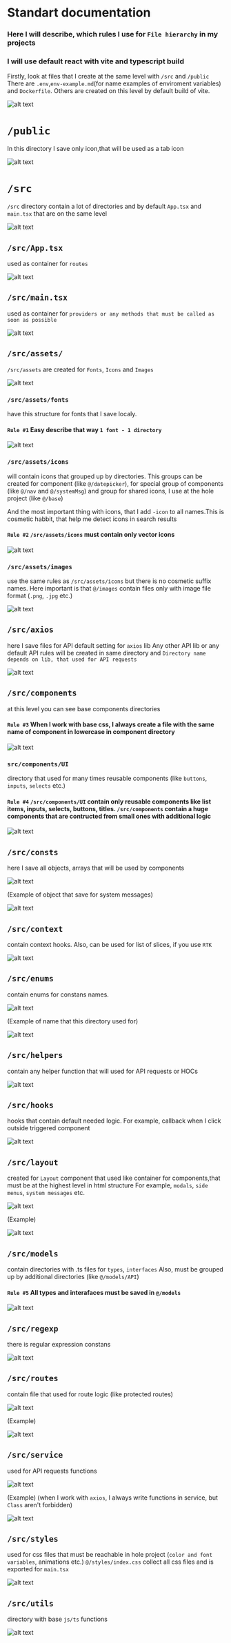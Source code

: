 # Standart documentation

### Here I will describe, which rules I use for `File hierarchy` in my projects
### I will use default react with vite and typescript build 

Firstly, look at files that I create at the same level with `/src` and  `/public` 
There are `.env`,`env-example.md`(for name examples of enviroment variables) and `Dockerfile`. Others are created on this level by default build of vite. 

![alt text](/images/initial.png)

# `/public`

In this directory I save only icon,that will be used as a tab icon

![alt text](/images/public.png)

# `/src`

`/src` directory contain a lot of directories and by default `App.tsx` and `main.tsx` that are on the same level

![alt text](/images/src.png)

## `/src/App.tsx`
used as container for `routes`

![alt text](/images/src/App.tsx.png)

## `/src/main.tsx`
used as container for `providers or any methods that must be called as soon as possible`

![alt text](/images/src/main.tsx.png)

## `/src/assets/`

`/src/assets` are created for `Fonts`, `Icons` and `Images`

![alt text](/images/src/assets/assets.png)

### `/src/assets/fonts` 
have this structure for fonts that I save localy. 

#### `Rule #1` Easy describe that way `1 font - 1 directory`

![alt text](/images/src/assets/fonts/fonts.png)

### `/src/assets/icons`

will contain icons that grouped up by directories.
This groups can be created for component (like `@/datepicker`), for special group of components (like `@/nav` and `@/systemMsg`) and group for shared icons, I use at the hole project (like `@/base`)

And the most important thing with icons, that I add `-icon` to all names.This is cosmetic habbit, that help me detect icons in search results

#### `Rule #2` `/src/assets/icons` must contain only vector icons 
  
![alt text](/images/src/assets/icons/icons.png)

### `/src/assets/images`
use the same rules as `/src/assets/icons` but there is no cosmetic suffix names.
Here important is that `@/images` contain files only with image file format (`.png`, `.jpg` etc.)

![alt text](/images/src/assets/images/images.png)

## `/src/axios`
here I save files for API default setting for `axios` lib
Any other API lib or any default API rules will be created in same directory and `Directory name depends on lib, that used for API requests`

![alt text](/images/src/axios/axios.png)

## `/src/components`
at this level you can see base components directories

#### `Rule #3` When I work with base css, I always create a file with the same name of component in lowercase in component directory

![alt text](/images/src/components/components.png)

### `src/components/UI`
directory that used for many times reusable components (like `buttons`, `inputs`, `selects` etc.)

#### `Rule #4` `/src/components/UI` contain only reusable components like list items, inputs, selects, buttons, titles. `/src/components` contain a huge components that are contructed from small ones with additional logic 

![alt text](/images/src/components/UI/UI.png)

## `/src/consts`
here I save all objects, arrays that will be used by components

![alt text](/images/src/consts/consts.png)

(Example of object that save for system messages)

![alt text](/images/src/consts/example.png)

## `/src/context`
contain context hooks.
Also, can be used for list of slices, if you use `RTK`

![alt text](/images/src/context/context.png)

## `/src/enums`
contain enums for constans names.

![alt text](/images/src/enums/enums.png)

(Example of name that this directory used for)

![alt text](/images/src/enums/example.png)

## `/src/helpers`
contain any helper function that will used for API requests or HOCs

![alt text](/images/src/helpers/helpers.png)

## `/src/hooks`
hooks that contain default needed logic. For example, callback when I click outside triggered component

![alt text](/images/src/hooks/hooks.png)

## `/src/layout`
created for `Layout` component that used like container for components,that must be at the highest level in html structure
For example, `modals`, `side menus`, `system messages` etc.

![alt text](/images/src/layout/layout.png)

(Example)

![alt text](/images/src/layout/example.png)

## `/src/models`
contain directories with .ts files for `types`, `interfaces`
Also, must be grouped up by additional directories (like `@/models/API`)

#### `Rule #5` All types and interafaces must be saved in `@/models`

![alt text](/images/src/models/models.png)

## `/src/regexp`
there is regular expression constans

![alt text](/images/src/regexp/regexp.png)

## `/src/routes`
contain file that used for route logic (like protected routes)

![alt text](/images/src/routes/routes.png)

(Example)

![alt text](/images/src/routes/example.png)

## `/src/service`
used for API requests functions

![alt text](/images/src/service/service.png)

(Example)
(when I work with `axios`, I always write functions in service, but `Class` aren't forbidden)

![alt text](/images/src/service/example.png)

## `/src/styles`
used for css files that must be reachable in hole project (`color and font variables`, animations etc.)
`@/styles/index.css` collect all css files and is exported for `main.tsx`

![alt text](/images/src/styles/styles.png)

## `/src/utils`
directory with base `js/ts` functions

![alt text](/images/src/utils/utils.png)

